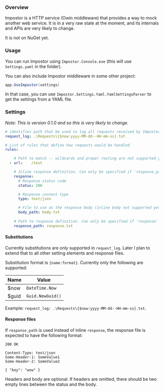 ### Overview
Impostor is a HTTP service (Owin middleware) that provides a way to mock another web service.
It is in a very raw state at the moment, and its internals and APIs are very likely to change.

It is not on NuGet yet.

### Usage
You can run Impostor using `Impostor.Console.exe` (this will use `Settings.yaml` in the folder).

You can also include Impostor middleware in some other project:
```csharp
app.UseImpostor(settings)
```

In that case, you can use `Impostor.Settings.Yaml.YamlSettingsParser` to get the settings from a YAML file.

### Settings

_Note: This is version 0.1.0 and so this is very likely to change._

```yaml
# identifies path that be used to log all requests received by Impostor
request_log: .\Requests\{$now:yyyy-MM-dd--HH-mm-ss}.txt

# List of rules that define how requests would be handled
rules:

    # Path to match -- wildcards and proper routing are not supported yet
  - url:    /test

    # Inline response definition. Can only be specified if 'response_path' was not specified.
    response:
      # Response status code
      status: 200

      # Response content type
      type: text/json

      # File to use as the response body (inline body not supported yet)
      body_path: body.txt
      
    # Path to response definition. Can only be specified if 'response' was not specified.
    response_path: response.txt
```

#### Substitutions
Currently substitutions are only supported in `request_log`.
Later I plan to extend that to all other setting elements and response files.

Substitution format is `{name:format}`. Currently only the following are supported:

| Name | Value |
| ------------- |-------------|
| $now | `DateTime.Now` |
| $guid | `Guid.NewGuid()` |

Example: `request_log: .\Requests\{$now:yyyy-MM-dd--HH-mm-ss}.txt`.

#### Response files
If `response_path` is used instead of inline `response`, the response file is expected to have the following format:
```
200 OK

Content-Type: text/json
Some-Header-1: SomeValue1
Some-Header-2: SomeValue2

{ "key": "wow" }
```

Headers and body are optional. If headers are omitted, there should be two empty lines between the status and the body.